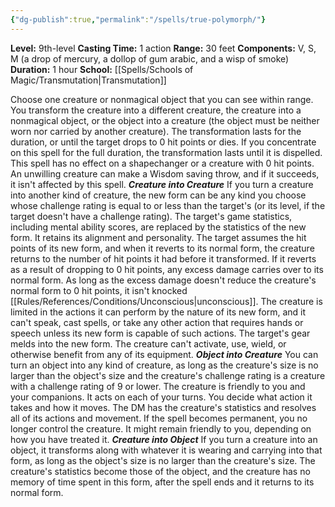 ```yaml
---
{"dg-publish":true,"permalink":"/spells/true-polymorph/"}
---
```


**Level:** 9th-level
**Casting Time:** 1 action
**Range:** 30 feet
**Components:** V, S, M (a drop of mercury, a dollop of gum arabic, and a wisp of smoke)
**Duration:** 1 hour
**School:** [[Spells/Schools of Magic/Transmutation\|Transmutation]]

Choose one creature or nonmagical object that you can see within range. You transform the creature into a different creature, the creature into a nonmagical object, or the object into a creature (the object must be neither worn nor carried by another creature). The transformation lasts for the duration, or until the target drops to 0 hit points or dies. If you concentrate on this spell for the full duration, the transformation lasts until it is dispelled.
This spell has no effect on a shapechanger or a creature with 0 hit points. An unwilling creature can make a Wisdom saving throw, and if it succeeds, it isn't affected by this spell.
**_Creature into Creature_**
If you turn a creature into another kind of creature, the new form can be any kind you choose whose challenge rating is equal to or less than the target's (or its level, if the target doesn't have a challenge rating). The target's game statistics, including mental ability scores, are replaced by the statistics of the new form. It retains its alignment and personality.
The target assumes the hit points of its new form, and when it reverts to its normal form, the creature returns to the number of hit points it had before it transformed. If it reverts as a result of dropping to 0 hit points, any excess damage carries over to its normal form. As long as the excess damage doesn't reduce the creature's normal form to 0 hit points, it isn't knocked [[Rules/References/Conditions/Unconscious\|unconscious]].
The creature is limited in the actions it can perform by the nature of its new form, and it can't speak, cast spells, or take any other action that requires hands or speech unless its new form is capable of such actions.
The target's gear melds into the new form. The creature can't activate, use, wield, or otherwise benefit from any of its equipment.
**_Object into Creature_**
You can turn an object into any kind of creature, as long as the creature's size is no larger than the object's size and the creature's challenge rating is a creature with a challenge rating of 9 or lower. The creature is friendly to you and your companions. It acts on each of your turns. You decide what action it takes and how it moves. The DM has the creature's statistics and resolves all of its actions and movement.
If the spell becomes permanent, you no longer control the creature. It might remain friendly to you, depending on how you have treated it.
**_Creature into Object_**
If you turn a creature into an object, it transforms along with whatever it is wearing and carrying into that form, as long as the object's size is no larger than the creature's size. The creature's statistics become those of the object, and the creature has no memory of time spent in this form, after the spell ends and it returns to its normal form.